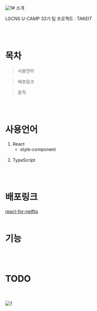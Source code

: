 ![1](https://github.com/uzleem/jsp-for-takeit/assets/43229599/7fed6966-d811-4dda-8322-6a5da09ff1c3)# 소개

LGCNS U-CAMP 33기 팀 프로젝트 : TAKEIT

<br><br>

# 목차

> 사용언어

> 배포링크

> 동작

<br><br>

# 사용언어

1. React
   - style-component<br><br>
2. TypeScript

<br><br>

# 배포링크

[react-for-netflix](https://uzleem.github.io/react-for-netflix/)
<br><br>

# 기능

<br><br>

# TODO

<br><br>
![1](https://github.com/uzleem/jsp-for-takeit/assets/43229599/1be2d9db-0ea0-4c4a-a5de-2ac2761a6d18)

